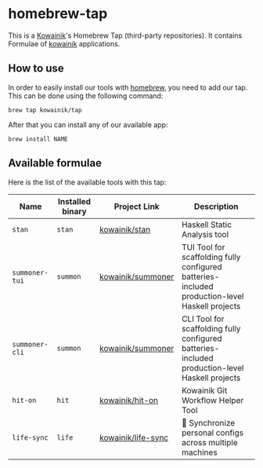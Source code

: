 # homebrew-tap

This is a [Kowainik](https://kowainik.github.io/)'s Homebrew Tap (third-party repositories).
It contains Formulae of [kowainik](https://github.com/kowainik) applications.

## How to use

In order to easily install our tools with [homebrew](https://brew.sh/), you need to add our tap.
This can be done using the following command:

```shell
brew tap kowainik/tap
```

After that you can install any of our available app:

```shell
brew install NAME
```

## Available formulae

Here is the list of the available tools with this tap:

| Name           | Installed binary | Project Link                                                | Description                                                                                    |
| -------------- | ---------------- | ----------------------------------------------------------- | ---------------------------------------------------------------------------------------------- |
| `stan`         | `stan`           | [kowainik/stan](https://github.com/kowainik/stan)           | Haskell Static Analysis tool |
| `summoner-tui` | `summon`         | [kowainik/summoner](https://github.com/kowainik/summoner)   | TUI Tool for scaffolding fully configured batteries-included production-level Haskell projects |
| `summoner-cli` | `summon`         | [kowainik/summoner](https://github.com/kowainik/summoner)   | CLI Tool for scaffolding fully configured batteries-included production-level Haskell projects |
| `hit-on`       | `hit`            | [kowainik/hit-on](https://github.com/kowainik/hit-on)       | Kowainik Git Workflow Helper Tool                                                              |
| `life-sync`    | `life`           | [kowainik/life-sync](https://github.com/kowainik/life-sync) | 🔄 Synchronize personal configs across multiple machines                                       |
